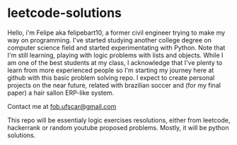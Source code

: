 # leetcode-solutions

Hello, i'm Felipe aka felipebart10, a former civil engineer trying to make my way on programming. I've started studying another college degree on computer science field and started experimentating with Python. Note that I'm still learning, playing with logic problems with lists and objects. While I am one of the best students at my class, I acknowledge that I've plenty to learn from more experienced people so I'm starting my journey here at github with this basic problem solving repo. I expect to create personal projects on the near future, related with brazilian soccer and (for my final paper) a hair sallon ERP-like system.

Contact me at fob.ufscar@gmail.com

This repo will be essentialy logic exercises resolutions, either from leetcode,
hackerrank or random youtube proposed problems. Mostly, it will be python solutions.